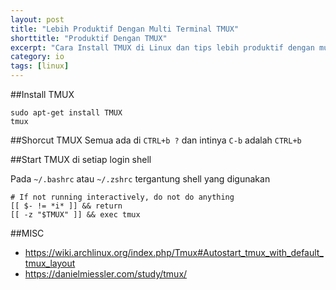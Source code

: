 ```yaml
---
layout: post
title: "Lebih Produktif Dengan Multi Terminal TMUX"
shorttitle: "Produktif Dengan TMUX"
excerpt: "Cara Install TMUX di Linux dan tips lebih produktif dengan multi terminal."
category: io
tags: [linux]
---
```


##Install TMUX

    sudo apt-get install TMUX
    tmux

##Shorcut TMUX
Semua ada di `CTRL+b ?` dan intinya `C-b` adalah `CTRL+b`

##Start TMUX di setiap login shell

Pada `~/.bashrc` atau `~/.zshrc` tergantung shell yang digunakan

    # If not running interactively, do not do anything
    [[ $- != *i* ]] && return
    [[ -z "$TMUX" ]] && exec tmux

##MISC

- https://wiki.archlinux.org/index.php/Tmux#Autostart_tmux_with_default_tmux_layout
- https://danielmiessler.com/study/tmux/